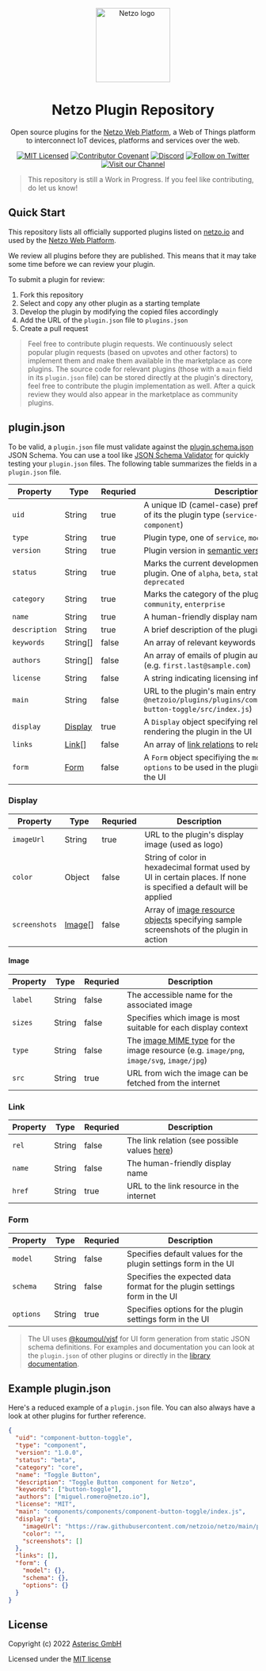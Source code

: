 <p align="center">
  <a href="https://netzo.io" rel="noopener" target="_blank">
    <img width="150" src="https://netzo.io/images/netzo-symbol-light.svg" alt="Netzo logo" />
  </a>
</p>

<h1 align="center">Netzo Plugin Repository</h1>

<p align="center">
  Open source plugins for the <a href="https://app.netzo.io" target="_blank">Netzo Web Platform</a>, a Web of Things platform to interconnect IoT devices, platforms and services over the web.
</p>

<div align="center">

[![MIT Licensed](https://img.shields.io/github/license/netzoio/plugins)](https://github.com/netzoio/netzo/tree/main/LICENSE)
[![Contributor Covenant](https://img.shields.io/badge/Contributor%20Covenant-2.1-4baaaa.svg)](CODE_OF_CONDUCT.md)
[![Discord](https://discord.com/api/guilds/790465167523577887/widget.png)](https://discord.gg/6wQRmrcPXp)
[![Follow on Twitter](https://img.shields.io/twitter/follow/netzoio.svg?label=follow+netzoio)](https://twitter.com/netzoio)
[![Visit our Channel](https://img.shields.io/youtube/channel/views/UCHFSTwM7-ZjeJRI0RwtlFmg)](https://www.youtube.com/channel/UCHFSTwM7-ZjeJRI0RwtlFmg)

</div>

> This repository is still a Work in Progress. If you feel like contributing, do let us know!

## Quick Start

This repository lists all officially supported plugins listed on [netzo.io](https://netzo.io/plugins) and used by the [Netzo Web Platform](https://app.netzo.io).

We review all plugins before they are published. This means that it may take some time before we can review your plugin.

To submit a plugin for review:

1. Fork this repository
2. Select and copy any other plugin as a starting template
3. Develop the plugin by modifying the copied files accordingly
4. Add the URL of the `plugin.json` file to `plugins.json`
5. Create a pull request

> Feel free to contribute plugin requests. We continuously select popular plugin requests (based on upvotes and other factors) to implement them and make them available in the marketplace as core plugins. The source code for relevant plugins (those with a `main` field in its `plugin.json` file) can be stored directly at the plugin's directory, feel free to contribute the plugin implementation as well. After a quick review they would also appear in the marketplace as community plugins.

## plugin.json

To be valid, a `plugin.json` file must validate against the [plugin.schema.json](./plugin.schema.json) JSON Schema. You can use a tool like [JSON Schema Validator](https://www.jsonschemavalidator.net/) for quickly testing your `plugin.json` files. The following table summarizes the fields in a `plugin.json` file.

| Property      | Type                | Requried | Description                                                                                                      |
| ------------- | ------------------- | -------- | ---------------------------------------------------------------------------------------------------------------- |
| `uid`         | String              | true     | A unique ID (camel-case) prefixed by the initials of its the plugin type (`service-`, `module` or `component`)                  |
| `type`        | String              | true     | Plugin type, one of `service`, `module` or `component`                                          |
| `version`     | String              | true     | Plugin version in [semantic version](https://semver.org/) format                                                 |
| `status`      | String              | true     | Marks the current development status of the plugin. One of `alpha`, `beta`, `stable`, `requested`, `deprecated`  |
| `category`    | String              | true     | Marks the category of the plugin. One of `core`, `community`, `enterprise`                                       |
| `name`        | String              | true     | A human-friendly display name for the plugin                                                                     |
| `description` | String              | true     | A brief description of the plugin                                                                                |
| `keywords`    | String[]            | false    | An array of relevant keywords (kebab-case)                                                                       |
| `authors`     | String[]            | false    | An array of emails of plugin authors or owners (e.g. `first.last@sample.com`)                                    |
| `license`     | String              | false    | A string indicating licensing information (e.g. `MIT`)                                                           |
| `main`        | String              | false    | URL to the plugin's main entry point (e.g. `@netzoio/plugins/plugins/components/component-button-toggle/src/index.js`)   |
| `display`     | [Display](#display) | true     | A `Display` object specifying relevant details for rendering the plugin in the UI                                |
| `links`       | [Link](#display)[]  | false    | An array of [link relations](https://www.w3.org/TR/image-resource/#sizes-member) to related web resources        |
| `form`        | [Form](#form)       | false    | A `Form` object specifiying the `model`, `schema` and `options` to be used in the plugin settings form by the UI |

### Display

| Property      | Type              | Requried | Description                                                                                                                                 |
| ------------- | ----------------- | -------- | ------------------------------------------------------------------------------------------------------------------------------------------- |
| `imageUrl`    | String            | true     | URL to the plugin's display image (used as logo)                                                                                            |
| `color`       | Object            | false    | String of color in hexadecimal format used by UI in certain places. If none is specified a default will be applied                          |
| `screenshots` | [Image](#image)[] | false    | Array of [image resource objects](https://www.w3.org/TR/image-resource/#sizes-member) specifying sample screenshots of the plugin in action |

#### Image

| Property | Type   | Requried | Description                                                                                                                                   |
| -------- | ------ | -------- | --------------------------------------------------------------------------------------------------------------------------------------------- |
| `label`  | String | false    | The accessible name for the associated image                                                                                                  |
| `sizes`  | String | false    | Specifies which image is most suitable for each display context                                                                               |
| `type`   | String | false    | The [image MIME type](https://mimesniff.spec.whatwg.org/#image-mime-type) for the image resource (e.g. `image/png`, `image/svg`, `image/jpg`) |
| `src`    | String | true     | URL from wich the image can be fetched from the internet                                                                                      |

### Link

| Property | Type   | Requried | Description                                                                                     |
| -------- | ------ | -------- | ----------------------------------------------------------------------------------------------- |
| `rel`    | String | false    | The link relation (see possible values [here](https://www.iana.org/assignments/link-relations)) |
| `name`   | String | false    | The human-friendly display name                                                                 |
| `href`   | String | true     | URL to the link resource in the internet                                                        |

### Form

| Property  | Type   | Requried | Description                                                               |
| --------- | ------ | -------- | ------------------------------------------------------------------------- |
| `model`   | String | false    | Specifies default values for the plugin settings form in the UI           |
| `schema`  | String | false    | Specifies the expected data format for the plugin settings form in the UI |
| `options` | String | true     | Specifies options for the plugin settings form in the UI                  |

> The UI uses [@koumoul/vjsf](https://www.npmjs.com/package/@koumoul/vjsf) for UI form generation from static JSON schema definitions. For examples and documentation you can look at the `plugin.json` of other plugins or directly in the [library documentation](https://koumoul-dev.github.io/vuetify-jsonschema-form/latest/configuration).

## Example plugin.json

Here's a reduced example of a `plugin.json` file. You can also always have a look at other plugins for further reference.

```json
{
  "uid": "component-button-toggle",
  "type": "component",
  "version": "1.0.0",
  "status": "beta",
  "category": "core",
  "name": "Toggle Button",
  "description": "Toggle Button component for Netzo",
  "keywords": ["button-toggle"],
  "authors": ["miguel.romero@netzo.io"],
  "license": "MIT",
  "main": "components/components/component-button-toggle/index.js",
  "display": {
    "imageUrl": "https://raw.githubusercontent.com/netzoio/netzo/main/plugins/components/component-button-toggle/src/assets/icon.png",
    "color": "",
    "screenshots": []
  },
  "links": [],
  "form": {
    "model": {},
    "schema": {},
    "options": {}
  }
}
```

## License

Copyright (c) 2022 [Asterisc GmbH](https://netzo.io)

Licensed under the [MIT license](LICENSE)
